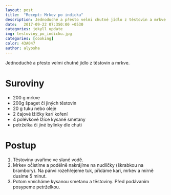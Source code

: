 ```yaml
---
layout: post
title:  "Recept: Mrkev po indicku"
description: Jednoduché a přesto velmi chutné jídlo z těstovin a mrkve.
date:   2017-09-22 07:3S0:00 +0530
categories: jekyll update
img: testoviny_po_indicku.jpg
categories: [cooking]
color: 43A047
author: alyosha
---
```


Jednoduché a přesto velmi chutné jídlo z těstovin a mrkve.

# Suroviny

* 200 g mrkve
* 200g špaget či jiných těstovin
* 20 g tuku nebo oleje
* 2 čajové lžičky karí koření
* 4 polévkové lžíce kysané smetany
* petrželka či jiné bylinky dle chuti

# Postup

1. Těstoviny uvaříme ve slané vodě. 
2. Mrkev očistíme a podélně nakrájíme na nudličky (škrabkou na brambory). Na pánvi rozehřejeme tuk, přidáme kari, mrkev a mírně dusíme 5 minut. 
3. Potom vmícháme kysanou smetanu a těstoviny. Před podávaním posypeme petrželkou.



